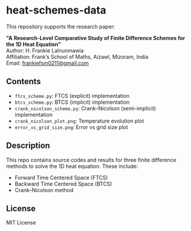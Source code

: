 # heat-schemes-data

This repository supports the research paper:

**"A Research-Level Comparative Study of Finite Difference Schemes for the 1D Heat Equation"**  
Author: H. Frankie Lalnunmawia  
Affiliation: Frank’s School of Maths, Aizawl, Mizoram, India  
Email: frankiefsm0211@gmail.com

## Contents

- `ftcs_scheme.py`: FTCS (explicit) implementation
- `btcs_scheme.py`: BTCS (implicit) implementation
- `crank_nicolson_scheme.py`: Crank–Nicolson (semi-implicit) implementation
- `crank_nicolson_plot.png`: Temperature evolution plot
- `error_vs_grid_size.png`: Error vs grid size plot

## Description

This repo contains source codes and results for three finite difference methods to solve the 1D heat equation. These include:

- Forward Time Centered Space (FTCS)
- Backward Time Centered Space (BTCS)
- Crank–Nicolson method

## License

MIT License
